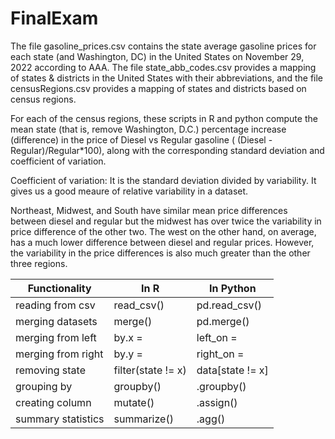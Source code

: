# FinalExam

The file gasoline_prices.csv contains the state average gasoline prices for each state (and Washington, DC) in the United States on November 29, 2022 according to AAA. The file state_abb_codes.csv provides a mapping of states & districts in the United States with their abbreviations, and the file censusRegions.csv provides a mapping of states and districts based on census regions. 

For each of the census regions, these scripts in R and python compute the mean state (that is, remove Washington, D.C.) percentage increase (difference) in the price of Diesel vs Regular gasoline ( (Diesel - Regular)/Regular*100), along with the corresponding standard deviation and coefficient of variation.

Coefficient of variation: It is the standard deviation divided by variability. It gives us a good meaure of relative variability in a dataset.

Northeast, Midwest, and South have similar mean price differences between diesel and regular but the midwest has over twice the variability in price difference of the other two. The west on the other hand, on average, has a much lower difference between diesel and regular prices. However, the variability in the price differences is also much greater than the other three regions.

| Functionality      | In R               | In Python        |
|--------------------|--------------------|------------------|
| reading from csv   | read_csv()         | pd.read_csv()    |
| merging datasets   | merge()            | pd.merge()       |
| merging from left  | by.x =             | left_on =        |
| merging from right | by.y =             | right_on =       |
| removing state     | filter(state != x) | data[state != x] |
| grouping by        | groupby()          | .groupby()       |
| creating column    | mutate()           | .assign()        |
| summary statistics | summarize()        | .agg()           |
